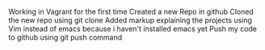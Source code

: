 Working in Vagrant for the first time
Created a new Repo in github
Cloned the new repo using git clone
Added markup explaining the projects using Vim instead of emacs because i haven't installed emacs yet
Push my code to github using git push command
